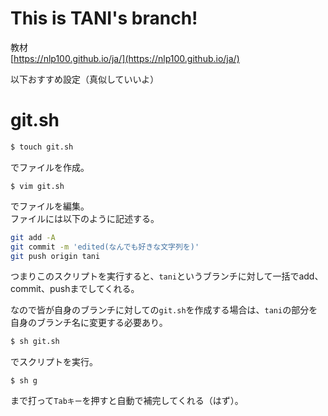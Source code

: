 # This is TANI's branch!
教材  
[https://nlp100.github.io/ja/](https://nlp100.github.io/ja/)

以下おすすめ設定（真似していいよ）
# git.sh
```sh
$ touch git.sh
```
でファイルを作成。
```
$ vim git.sh
```
でファイルを編集。  
ファイルには以下のように記述する。
```sh
git add -A
git commit -m 'edited(なんでも好きな文字列を)'
git push origin tani
```
つまりこのスクリプトを実行すると、`tani`というブランチに対して一括でadd、commit、pushまでしてくれる。

なので皆が自身のブランチに対しての`git.sh`を作成する場合は、`tani`の部分を自身のブランチ名に変更する必要あり。

```sh
$ sh git.sh
```
でスクリプトを実行。  
```
$ sh g
```
まで打って`Tabキー`を押すと自動で補完してくれる（はず）。
